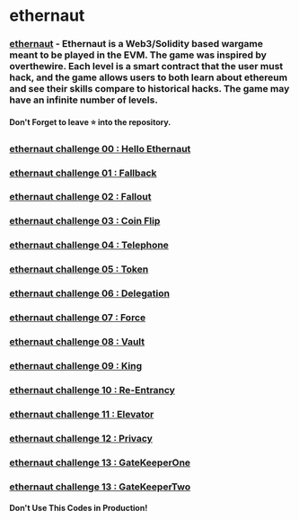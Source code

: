 # ethernaut

### [ethernaut](https://ethernaut.openzeppelin.com/) - Ethernaut is a Web3/Solidity based wargame meant to be played in the EVM. The game was inspired by overthewire. Each level is a smart contract that the user must hack, and the game allows users to both learn about ethereum and see their skills compare to historical hacks. The game may have an infinite number of levels.

#### Don't Forget to leave ⭐ into the repository.

### [ethernaut challenge 00 : Hello Ethernaut](./00-Hello_Ethernaut.md)
### [ethernaut challenge 01 : Fallback](./01-Fallback.md)
### [ethernaut challenge 02 : Fallout](./02-Fallout.md)
### [ethernaut challenge 03 : Coin Flip](./03-Coin_Flip.md)
### [ethernaut challenge 04 : Telephone](./04-Telephone.md)
### [ethernaut challenge 05 : Token](./05-Token.md)
### [ethernaut challenge 06 : Delegation](./06-Delegation.md)
### [ethernaut challenge 07 : Force](./07-Force.md)
### [ethernaut challenge 08 : Vault](./08-Vault.md)
### [ethernaut challenge 09 : King](./09-King.md)
### [ethernaut challenge 10 : Re-Entrancy](./10-ReEntrancy.md)
### [ethernaut challenge 11 : Elevator](./11-Elevator.md)
### [ethernaut challenge 12 : Privacy](./12-Privacy.md)
### [ethernaut challenge 13 : GateKeeperOne](./13-GateKeeperOne.md)
### [ethernaut challenge 13 : GateKeeperTwo](./14-GateKeeperTwo.md)


#### Don't Use This Codes in Production!